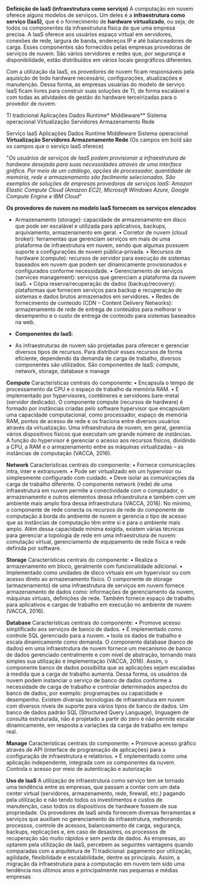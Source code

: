 **Definição de IaaS (infraestrutura como serviço)**
A computação em nuvem oferece alguns modelos de serviços. Um deles é a **infraestrutura como serviço (IaaS),** que é o fornecimento de **hardware virtualizado**, ou seja, de todos os componentes da infraestrutura física de que uma empresa precisa. A IaaS oferece aos usuários espaço virtual em servidores, conexões de rede, largura de banda, endereços IP e até balanceadores de carga. Esses componentes são fornecidos pelas empresas provedoras de serviços de nuvem. São vários servidores e redes que, por segurança e disponibilidade, estão distribuídos em vários locais geográficos diferentes. 

Com a utilização da IaaS, os provedores de nuvem ficam responsáveis pela aquisição de todo hardware necessário, configurações, atualizações e manutenção. Dessa forma, as empresas usuárias do modelo de serviço IaaS ficam livres para construir suas soluções de TI, de forma escalável e com todas as atividades de gestão do hardware terceirizadas para o provedor de nuvem.

TI tradicional
Aplicações
Dados
Runtime*
Middleware**
Sistema operacional
Virtualização
Servidores
Armazenamento
Rede


Serviço laaS
Aplicações
Dados
Runtime
Middleware
Sistema operacional
**Virtualização
Servidores
Armazenamento
Rede** 
(Os campos em bold são os campos que o serviço laaS oferece)

"*Os usuários de serviços de IaaS podem provisionar a infraestrutura de hardware desejada para suas necessidades através de uma interface gráfica. Por meio de um catálogo, opções de processador, quantidade de memória, rede e armazenamento são facilmente selecionadas. São exemplos de soluções de empresas provedoras de serviços IaaS: Amazon Elastic Compute Cloud (Amazon EC2), Microsoft Windows Azure, Google Compute Engine e IBM Cloud*"

**Os provedores de nuvem no modelo IaaS fornecem os serviços elencados**
- Armazenamento (storage): capacidade de armazenamento em
disco que pode ser escalável e utilizada para aplicativos, backups,
arquivamento, armazenamento em geral.
• Corretor de nuvem (cloud broker): ferramentas que gerenciam
serviços em mais de uma plataforma de infraestrutura em nuvem, sendo que algumas possuem suporte a configurações de
nuvem pública-privada.
• Recursos de hardware (compute): recursos de servidor para execução de sistemas baseados em nuvem que podem ser dinamicamente provisionados e configurados conforme necessidade.
• Gerenciamento de serviços (services management): serviços
que gerenciam a plataforma da nuvem IaaS.
• Cópia reserva/recuperação de dados (backup/recovery): plataformas que fornecem serviços para backup e recuperação de sistemas e dados brutos armazenados em servidores.
• Redes de fornecimento de conteúdo (CDN – Content Delivery
Networks): armazenamento de rede de entrega de conteúdos  para melhorar o desempenho e o custo de entrega de conteúdo para sistemas baseados na web.

- **Componentes do laaS**:
- As infraestruturas de nuvem são projetadas para oferecer e gerenciar diversos tipos de recursos. Para distribuir esses recursos de forma eficiente, dependendo da demanda de carga de trabalho, diversos componentes são utilizados. São componentes de IaaS: compute, network, storage, database e manage

**Compute** Características centrais do componente: • Encapsula o tempo de processamento da CPU e o espaço de trabalho da memória RAM. • É implementado por hypervisores, contêineres e servidores bare-metal (servidor dedicado). O componente compute (recursos de hardware) é formado por instâncias criadas pelo software hypervisor que encapsulam uma capacidade computacional, como processador, espaço de memória RAM, pontos de acesso de rede e os fraciona entre diversos usuários através da virtualização. Uma infraestrutura de nuvem, em geral, gerencia vários dispositivos físicos que executam um grande número de instâncias. A função do hypervisor é gerenciar o acesso aos recursos físicos, dividindo a CPU, a RAM e o armazenamento entre as máquinas virtualizadas – as instâncias de computação (VACCA, 2016).

**Network** Características centrais do componente: • Fornece comunicações intra, inter e extranuvem. • Pode ser virtualizado em um hypervisor ou simplesmente configurado com cuidado. • Deve isolar as comunicações da carga de trabalho diferente. O componente network (rede) de uma infraestrutura em nuvem permite a conectividade com o computador, o armazenamento e outros elementos dessa infraestrutura e também com um ambiente mais amplo fora dessa infraestrutura (VACCA, 2016). No mínimo, o componente de rede conecta os recursos de rede do componente de computação à borda do ambiente de nuvem e gerencia o tipo de acesso que as instâncias de computação têm entre si e para o ambiente mais amplo. Além dessa capacidade mínima exigida, existem várias técnicas para gerenciar a topologia de rede em uma infraestrutura de nuvem: comutação virtual, gerenciamento de equipamento de rede física e rede definida por software.

**Storage** Características centrais do componente: • Realiza o armazenamento em bloco, geralmente com funcionalidade adicional. • Implementado como unidades de disco virtuais em um hypervisor ou com acesso direto ao armazenamento físico. O componente de storage (armazenamento) de uma infraestrutura de serviços em nuvem fornece armazenamento de dados como: informações de gerenciamento da nuvem, máquinas virtuais, definições de rede. Também fornece espaço de trabalho para aplicativos e cargas de trabalho em execução no ambiente de nuvem (VACCA, 2016).

**Database** Características centrais do componente: • Promove acesso simplificado aos serviços de banco de dados. • É implementado como controle SQL gerenciado para a nuvem. • Isola os dados de trabalho e escala dinamicamente como demanda. O componente database (banco de dados) em uma infraestrutura de nuvem fornece um mecanismo de banco de dados gerenciado centralmente e com nível de abstração, tornando mais simples sua utilização e implementação (VACCA, 2016). Assim, o componente banco de dados possibilita que as aplicações sejam escaladas à medida que a carga de trabalho aumenta. Dessa forma, os usuários da nuvem podem instanciar o serviço de banco de dados conforme a necessidade de carga de trabalho e controlar determinados aspectos do banco de dados, por exemplo: programações ou capacidade e desempenho. Existem diversas tecnologias de infraestrutura em nuvem com diversos níveis de suporte para vários tipos de banco de dados. Um banco de dados padrão SQL (Structured Query Language), linguagem de consulta estruturada, não é projetado a partir do zero e não permite escalar dinamicamente, em resposta a variações da carga de trabalho em tempo real.

**Manage** Características centrais do componente: • Promove acesso gráfico através de API (interface de programação de aplicações) para a configuração de infraestrutura e relatórios. • É implementado como uma aplicação independente, integrada com os componentes da nuvem. Controla o acesso por meio de autenticação e autorização


**Uso de IaaS**
A utilização de infraestrutura como serviço tem se tornado uma tendência entre as empresas, que passam a contar com um data center virtual (servidores, armazenamento, rede, firewall, etc.) pagando pela utilização e não tendo todos os investimentos e custos de manutenção, caso todos os dispositivos de hardware fossem de sua propriedade. Os provedores de IaaS ainda fornecem diversas ferramentas e serviços que auxiliam no gerenciamento da infraestrutura, melhorando processos, controle de acessos, balanceamento de carga, segurança, backups, replicações e, em caso de desastres, os processos de recuperação são muito rápidos e sem perda de dados. As empresas, ao optarem pela utilização de IaaS, percebem as seguintes vantagens quando comparadas com a arquitetura de TI tradicional: pagamento por utilização, agilidade, flexibilidade e escalabilidade, dentre as principais. Assim, a migração da infraestrutura para a computação em nuvem tem sido uma tendência nos últimos anos e principalmente nas pequenas e médias empresas


